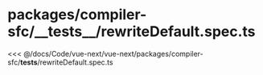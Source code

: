 # packages/compiler-sfc/\_\_tests\_\_/rewriteDefault.spec.ts

<<< @/docs/Code/vue-next/vue-next/packages/compiler-sfc/__tests__/rewriteDefault.spec.ts

